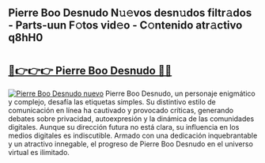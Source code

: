 ## Pierre Boo Desnudo N𝚞𝚎vos desn𝚞dos filtr𝚊dos - Parts-uun F𝚘tos vid𝚎o - C𝚘ntenido atr𝚊ctivo q8hH0

# <h2><a href="http://mbc7o1.tromn.icu/?c=Pierre+Boo+Desnudo">🔗👉👉👉 Pierre Boo Desnudo 🔗🔗</a></h2>

[![Pierre Boo Desnudo nuevo](https://i.imgur.com/pEAQMta.gif)](http://mbc7o1.tromn.icu/?c=Pierre+Boo+Desnudo)
Pierre Boo Desnudo, un personaje enigmático y complejo, desafía las etiquetas simples. Su distintivo estilo de comunicación en línea ha cautivado y provocado críticas, generando debates sobre privacidad, autoexpresión y la dinámica de las comunidades digitales. Aunque su dirección futura no está clara, su influencia en los medios digitales es indiscutible. Armado con una dedicación inquebrantable y un atractivo innegable, el progreso de Pierre Boo Desnudo en el universo virtual es ilimitado.
